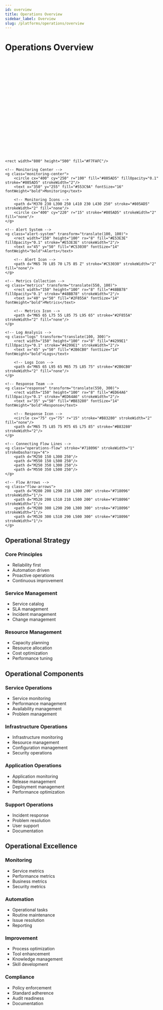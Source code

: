 ```yaml
---
id: overview
title: Operations Overview
sidebar_label: Overview
slug: /platforms/operations/overview
---
```


# Operations Overview

<div className="operations-diagram">
<svg width="800" height="500" viewBox="0 0 800 500" fill="none" xmlns="http://www.w3.org/2000/svg">

    <rect width="800" height="500" fill="#F7FAFC"/>
    
    <!-- Monitoring Center -->
    <g class="monitoring-center">
        <circle cx="400" cy="250" r="100" fill="#805AD5" fillOpacity="0.1" stroke="#805AD5" strokeWidth="2"/>
        <text x="350" y="255" fill="#553C9A" fontSize="16" fontWeight="bold">Monitoring</text>
        
        <!-- Monitoring Icons -->
        <path d="M370 230 L390 250 L410 230 L430 250" stroke="#805AD5" strokeWidth="2" fill="none"/>
        <circle cx="400" cy="220" r="15" stroke="#805AD5" strokeWidth="2" fill="none"/>
    </g>

    <!-- Alert System -->
    <g class="alert-system" transform="translate(100, 100)">
        <rect width="150" height="100" rx="8" fill="#E53E3E" fillOpacity="0.1" stroke="#E53E3E" strokeWidth="2"/>
        <text x="45" y="50" fill="#C53030" fontSize="14" fontWeight="bold">Alerts</text>
        
        <!-- Alert Icon -->
        <path d="M65 70 L85 70 L75 85 Z" stroke="#C53030" strokeWidth="2" fill="none"/>
    </g>

    <!-- Metrics Collection -->
    <g class="metrics" transform="translate(550, 100)">
        <rect width="150" height="100" rx="8" fill="#48BB78" fillOpacity="0.1" stroke="#48BB78" strokeWidth="2"/>
        <text x="40" y="50" fill="#2F855A" fontSize="14" fontWeight="bold">Metrics</text>
        
        <!-- Metrics Icon -->
        <path d="M65 65 L75 55 L85 75 L95 65" stroke="#2F855A" strokeWidth="2" fill="none"/>
    </g>

    <!-- Log Analysis -->
    <g class="logs" transform="translate(100, 300)">
        <rect width="150" height="100" rx="8" fill="#4299E1" fillOpacity="0.1" stroke="#4299E1" strokeWidth="2"/>
        <text x="45" y="50" fill="#2B6CB0" fontSize="14" fontWeight="bold">Logs</text>
        
        <!-- Logs Icon -->
        <path d="M65 65 L95 65 M65 75 L85 75" stroke="#2B6CB0" strokeWidth="2" fill="none"/>
    </g>

    <!-- Response Team -->
    <g class="response" transform="translate(550, 300)">
        <rect width="150" height="100" rx="8" fill="#ED64A6" fillOpacity="0.1" stroke="#ED64A6" strokeWidth="2"/>
        <text x="35" y="50" fill="#B83280" fontSize="14" fontWeight="bold">Response</text>
        
        <!-- Response Icon -->
        <circle cx="75" cy="75" r="15" stroke="#B83280" strokeWidth="2" fill="none"/>
        <path d="M65 75 L85 75 M75 65 L75 85" stroke="#B83280" strokeWidth="2"/>
    </g>

    <!-- Connecting Flow Lines -->
    <g class="operations-flow" stroke="#718096" strokeWidth="1" strokeDasharray="4">
        <path d="M250 150 L300 250"/>
        <path d="M550 150 L500 250"/>
        <path d="M250 350 L300 250"/>
        <path d="M550 350 L500 250"/>
    </g>

    <!-- Flow Arrows -->
    <g class="flow-arrows">
        <path d="M280 200 L290 210 L300 200" stroke="#718096" strokeWidth="1"/>
        <path d="M520 200 L510 210 L500 200" stroke="#718096" strokeWidth="1"/>
        <path d="M280 300 L290 290 L300 300" stroke="#718096" strokeWidth="1"/>
        <path d="M520 300 L510 290 L500 300" stroke="#718096" strokeWidth="1"/>
    </g>
</svg>
</div>

## Operational Strategy

### Core Principles
- Reliability first
- Automation driven
- Proactive operations
- Continuous improvement

### Service Management
- Service catalog
- SLA management
- Incident management
- Change management

### Resource Management
- Capacity planning
- Resource allocation
- Cost optimization
- Performance tuning

## Operational Components

### Service Operations
- Service monitoring
- Performance management
- Availability management
- Problem management

### Infrastructure Operations
- Infrastructure monitoring
- Resource management
- Configuration management
- Security operations

### Application Operations
- Application monitoring
- Release management
- Deployment management
- Performance optimization

### Support Operations
- Incident response
- Problem resolution
- User support
- Documentation

## Operational Excellence

### Monitoring
- Service metrics
- Performance metrics
- Business metrics
- Security metrics

### Automation
- Operational tasks
- Routine maintenance
- Issue resolution
- Reporting

### Improvement
- Process optimization
- Tool enhancement
- Knowledge management
- Skill development

### Compliance
- Policy enforcement
- Standard adherence
- Audit readiness
- Documentation 